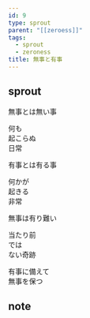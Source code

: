 ```yaml
---
id: 9
type: sprout
parent: "[[zeroess]]"
tags:
  - sprout
  - zeroness
title: 無事と有事
---
```

## sprout
無事とは無い事

何も  
起こらぬ  
日常

有事とは有る事
  
何かが  
起きる  
非常

無事は有り難い  

当たり前  
では  
ない奇跡

有事に備えて  
無事を保つ
## note

